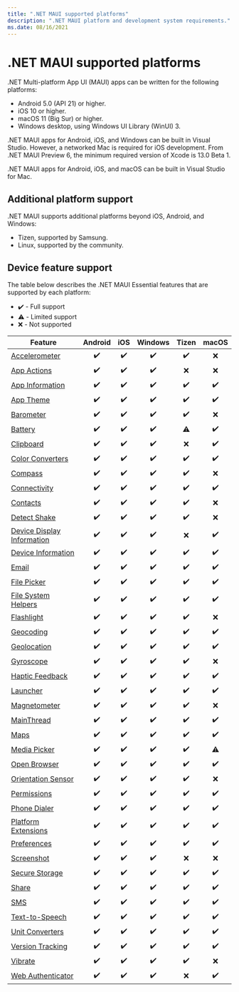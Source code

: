 ```yaml
---
title: ".NET MAUI supported platforms"
description: ".NET MAUI platform and development system requirements."
ms.date: 08/16/2021
---
```


# .NET MAUI supported platforms

.NET Multi-platform App UI (MAUI) apps can be written for the following platforms:

- Android 5.0 (API 21) or higher.
- iOS 10 or higher.
- macOS 11 (Big Sur) or higher.
- Windows desktop, using Windows UI Library (WinUI) 3.

.NET MAUI apps for Android, iOS, and Windows can be built in Visual Studio. However, a networked Mac is required for iOS development. From .NET MAUI Preview 6, the minimum required version of Xcode is 13.0 Beta 1.

.NET MAUI apps for Android, iOS, and macOS can be built in Visual Studio for Mac.

## Additional platform support

.NET MAUI supports additional platforms beyond iOS, Android, and Windows:

- Tizen, supported by Samsung.
- Linux, supported by the community.

<!-- ## Android platform support

You should have the latest Android SDK Tools and Android API platform installed. You can update to the latest versions using the Android SDK Manager.

Additionally, the target/compile version for Android projects **must** be set to *Use latest installed platform*. However the minimum version can be set to API 21 so you can continue to support devices that use Android 5.0 and newer. -->

## Device feature support

The table below describes the .NET MAUI Essential features that are supported by each platform:

- ✔️ - Full support
- ⚠️ - Limited support
- ❌ - Not supported

| Feature                                         | Android | iOS | Windows | Tizen | macOS |
|-------------------------------------------------|:-------:|:---:|:-------:|:-----:|:-----:|
| [Accelerometer](sensors.md#accelerometer)       | ✔️     | ✔️  | ✔️     | ✔️    | ❌    |
| [App Actions](app-actions.md)                   | ✔️     | ✔️  | ✔️     | ❌     | ❌    |
| [App Information](app-information.md)           | ✔️     | ✔️  | ✔️     | ✔️    | ✔️   |
| [App Theme](app-theme.md)                       | ✔️     | ✔️  | ✔️     | ✔️    | ✔️   |
| [Barometer](sensors.md#barometer)               | ✔️     | ✔️  | ✔️     | ✔️    | ❌    |
| [Battery](battery.md)                           | ✔️     | ✔️  | ✔️     | ⚠️    | ✔️   |
| [Clipboard](clipboard.md)                       | ✔️     | ✔️  | ✔️     | ❌     | ✔️   |
| [Color Converters](color-converters.md)         | ✔️     | ✔️  | ✔️     | ✔️    | ✔️   |
| [Compass](sensors.md#compass)                   | ✔️     | ✔️  | ✔️     | ✔️    | ❌    |
| [Connectivity](connectivity.md)                 | ✔️     | ✔️  | ✔️     | ✔️    | ✔️   |
| [Contacts](contacts.md)                         | ✔️     | ✔️  | ✔️     | ✔️    | ❌    |
| [Detect Shake](sensors.md#shake)                | ✔️     | ✔️  | ✔️     | ✔️    | ❌    |
| [Device Display Information](device-display.md) | ✔️     | ✔️  | ✔️     | ❌     | ✔️   |
| [Device Information](device-information.md)     | ✔️     | ✔️  | ✔️     | ✔️    | ✔️   |
| [Email](email.md)                               | ✔️     | ✔️  | ✔️     | ✔️    | ✔️   |
| [File Picker](file-picker.md)                   | ✔️     | ✔️  | ✔️     | ✔️    | ✔️   |
| [File System Helpers](file-system-helpers.md)   | ✔️     | ✔️  | ✔️     | ✔️    | ✔️   |
| [Flashlight](flashlight.md)                     | ✔️     | ✔️  | ✔️     | ✔️    | ❌    |
| [Geocoding](geocoding.md)                       | ✔️     | ✔️  | ✔️     | ✔️    | ✔️   |
| [Geolocation](geolocation.md)                   | ✔️     | ✔️  | ✔️     | ✔️    | ✔️   |
| [Gyroscope](sensors.md#gyroscope)               | ✔️     | ✔️  | ✔️     | ✔️    | ❌    |
| [Haptic Feedback](haptic-feedback.md)           | ✔️     | ✔️  | ✔️     | ✔️    | ✔️   |
| [Launcher](launcher.md)                         | ✔️     | ✔️  | ✔️     | ✔️    | ✔️   |
| [Magnetometer](sensors.md#magnetometer)         | ✔️     | ✔️  | ✔️     | ✔️    | ❌    |
| [MainThread](main-thread.md)                    | ✔️     | ✔️  | ✔️     | ✔️    | ✔️   |
| [Maps](maps.md)                                 | ✔️     | ✔️  | ✔️     | ✔️    | ✔️   |
| [Media Picker](media-picker.md)                 | ✔️     | ✔️  | ✔️     | ✔️    | ⚠️   |
| [Open Browser](open-browser.md)                 | ✔️     | ✔️  | ✔️     | ✔️    | ✔️   |
| [Orientation Sensor](sensors.md#orientation)    | ✔️     | ✔️  | ✔️     | ✔️    | ❌    |
| [Permissions](permissions.md)                   | ✔️     | ✔️  | ✔️     | ✔️    | ✔️   |
| [Phone Dialer](phone-dialer.md)                 | ✔️     | ✔️  | ✔️     | ✔️    | ✔️   |
| [Platform Extensions](platform-extensions.md)   | ✔️     | ✔️  | ✔️     | ✔️    | ✔️   |
| [Preferences](preferences.md)                   | ✔️     | ✔️  | ✔️     | ✔️    | ✔️   |
| [Screenshot](screenshot.md)                     | ✔️     | ✔️  | ✔️     | ❌     | ❌    |
| [Secure Storage](secure-storage.md)             | ✔️     | ✔️  | ✔️     | ✔️    | ✔️   |
| [Share](share.md)                               | ✔️     | ✔️  | ✔️     | ✔️    | ✔️   |
| [SMS](sms.md)                                   | ✔️     | ✔️  | ✔️     | ✔️    | ✔️   |
| [Text-to-Speech](text-to-speech.md)             | ✔️     | ✔️  | ✔️     | ✔️    | ✔️   |
| [Unit Converters](unit-converters.md)           | ✔️     | ✔️  | ✔️     | ✔️    | ✔️   |
| [Version Tracking](version-tracking.md)         | ✔️     | ✔️  | ✔️     | ✔️    | ✔️   |
| [Vibrate](vibrate.md)                           | ✔️     | ✔️  | ✔️     | ✔️    | ❌    |
| [Web Authenticator](web-authenticator.md)       | ✔️     | ✔️  | ✔️     | ❌     | ✔️   |
